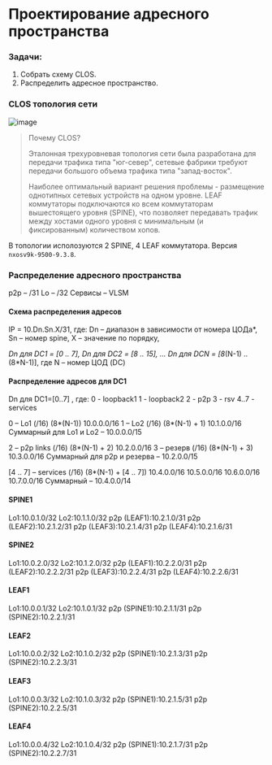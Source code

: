 # Проектирование адресного пространства

### Задачи:
1. Собрать схему CLOS.
2. Распределить адресное пространство.

### CLOS топология сети

![image](https://github.com/user-attachments/assets/527fdec8-41f8-44a2-b93a-4a6c6481522d)


> Почему CLOS?
> 
> Эталонная трехуровневая топология сети была разработана для передачи трафика типа "юг-север", cетевые фабрики требуют передачи большого объема трафика типа "запад-восток". 
> 
> Наиболее оптимальный вариант решения проблемы - размещение однотипных сетевых устройств на одном уровне. LEAF коммутаторы подключаются ко всем коммутаторам вышестоящего уровня (SPINE), что позволяет передавать трафик между хостами одного уровня с минимальным (и фиксированным) количеством хопов.

В  топологии исполозуются 2 SPINE, 4 LEAF коммутатора. Версия `nxosv9k-9500-9.3.8`.

### Распределение адресного пространства

p2p – /31
Lo – /32
Сервисы – VLSM

#### Схема распределения адресов
IP = 10.Dn.Sn.X/31, где:
Dn – диапазон в зависимости от номера ЦОДа*,
Sn – номер spine,
X – значение по порядку,

*Dn для DC1 = [0 .. 7],
Dn для DC2 = [8 .. 15],
…
Dn для DCN = [8*(N-1) .. (8*N-1)], где
N – номер ЦОД (DC)

#### Распределение адресов для DC1

Dn для DC1=[0..7] , где:
0 - loopback1
1 - loopback2
2 - p2p
3 - rsv
4..7 - services

0 – Lo1 (/16) (8*(N-1))
10.0.0.0/16
1 – Lo2 (/16) (8*(N-1) + 1)
10.1.0.0/16
Суммарный для Lo1 и Lo2 – 10.0.0.0/15

2 – p2p links (/16) (8*(N-1) + 2)
10.2.0.0/16
3 – резерв (/16) (8*(N-1) + 3)
10.3.0.0/16
Суммарный для p2p и резерва – 10.2.0.0/15

[4 .. 7] – services (/16) (8*(N-1) + [4 .. 7])
10.4.0.0/16
10.5.0.0/16
10.6.0.0/16
10.7.0.0/16
Суммарный – 10.4.0.0/14

#### SPINE1
Lo1:10.0.1.0/32
Lo2:10.1.1.0/32
p2p (LEAF1):10.2.1.0/31
p2p (LEAF2):10.2.1.2/31
p2p (LEAF3):10.2.1.4/31
p2p (LEAF4):10.2.1.6/31

#### SPINE2
Lo1:10.0.2.0/32
Lo2:10.1.2.0/32
p2p (LEAF1):10.2.2.0/31
p2p (LEAF2):10.2.2.2/31
p2p (LEAF3):10.2.2.4/31
p2p (LEAF4):10.2.2.6/31

#### LEAF1
Lo1:10.0.0.1/32
Lo2:10.1.0.1/32
p2p (SPINE1):10.2.1.1/31
p2p (SPINE2):10.2.2.1/31

#### LEAF2
Lo1:10.0.0.2/32
Lo2:10.1.0.2/32
p2p (SPINE1):10.2.1.3/31
p2p (SPINE2):10.2.2.3/31

#### LEAF3
Lo1:10.0.0.3/32
Lo2:10.1.0.3/32
p2p (SPINE1):10.2.1.5/31
p2p (SPINE2):10.2.2.5/31

#### LEAF4
Lo1:10.0.0.4/32
Lo2:10.1.0.4/32
p2p (SPINE1):10.2.1.7/31
p2p (SPINE2):10.2.2.7/31
